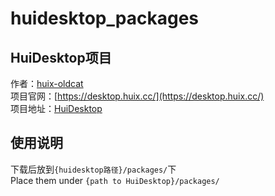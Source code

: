 # huidesktop_packages
## HuiDesktop项目
作者：[huix-oldcat](https://github.com/huix-oldcat) <br />
项目官网：[https://desktop.huix.cc/](https://desktop.huix.cc/) <br />
项目地址：[HuiDesktop](https://github.com/huix-oldcat/HuiDesktop) <br />
## 使用说明
下载后放到`{huidesktop路径}/packages/`下 <br />
Place them under `{path to HuiDesktop}/packages/`
